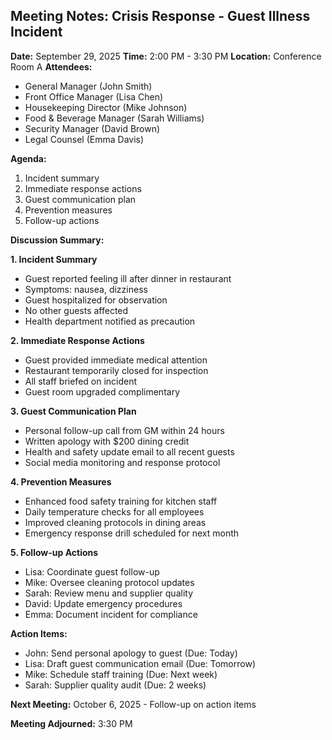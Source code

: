 ## Meeting Notes: Crisis Response - Guest Illness Incident

**Date:** September 29, 2025
**Time:** 2:00 PM - 3:30 PM
**Location:** Conference Room A
**Attendees:**
- General Manager (John Smith)
- Front Office Manager (Lisa Chen)
- Housekeeping Director (Mike Johnson)
- Food & Beverage Manager (Sarah Williams)
- Security Manager (David Brown)
- Legal Counsel (Emma Davis)

**Agenda:**
1. Incident summary
2. Immediate response actions
3. Guest communication plan
4. Prevention measures
5. Follow-up actions

**Discussion Summary:**

**1. Incident Summary**
- Guest reported feeling ill after dinner in restaurant
- Symptoms: nausea, dizziness
- Guest hospitalized for observation
- No other guests affected
- Health department notified as precaution

**2. Immediate Response Actions**
- Guest provided immediate medical attention
- Restaurant temporarily closed for inspection
- All staff briefed on incident
- Guest room upgraded complimentary

**3. Guest Communication Plan**
- Personal follow-up call from GM within 24 hours
- Written apology with $200 dining credit
- Health and safety update email to all recent guests
- Social media monitoring and response protocol

**4. Prevention Measures**
- Enhanced food safety training for kitchen staff
- Daily temperature checks for all employees
- Improved cleaning protocols in dining areas
- Emergency response drill scheduled for next month

**5. Follow-up Actions**
- Lisa: Coordinate guest follow-up
- Mike: Oversee cleaning protocol updates
- Sarah: Review menu and supplier quality
- David: Update emergency procedures
- Emma: Document incident for compliance

**Action Items:**
- John: Send personal apology to guest (Due: Today)
- Lisa: Draft guest communication email (Due: Tomorrow)
- Mike: Schedule staff training (Due: Next week)
- Sarah: Supplier quality audit (Due: 2 weeks)

**Next Meeting:** October 6, 2025 - Follow-up on action items

**Meeting Adjourned:** 3:30 PM
